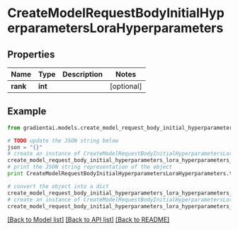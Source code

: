 # CreateModelRequestBodyInitialHyperparametersLoraHyperparameters


## Properties
Name | Type | Description | Notes
------------ | ------------- | ------------- | -------------
**rank** | **int** |  | [optional] 

## Example

```python
from gradientai.models.create_model_request_body_initial_hyperparameters_lora_hyperparameters import CreateModelRequestBodyInitialHyperparametersLoraHyperparameters

# TODO update the JSON string below
json = "{}"
# create an instance of CreateModelRequestBodyInitialHyperparametersLoraHyperparameters from a JSON string
create_model_request_body_initial_hyperparameters_lora_hyperparameters_instance = CreateModelRequestBodyInitialHyperparametersLoraHyperparameters.from_json(json)
# print the JSON string representation of the object
print CreateModelRequestBodyInitialHyperparametersLoraHyperparameters.to_json()

# convert the object into a dict
create_model_request_body_initial_hyperparameters_lora_hyperparameters_dict = create_model_request_body_initial_hyperparameters_lora_hyperparameters_instance.to_dict()
# create an instance of CreateModelRequestBodyInitialHyperparametersLoraHyperparameters from a dict
create_model_request_body_initial_hyperparameters_lora_hyperparameters_form_dict = create_model_request_body_initial_hyperparameters_lora_hyperparameters.from_dict(create_model_request_body_initial_hyperparameters_lora_hyperparameters_dict)
```
[[Back to Model list]](../README.md#documentation-for-models) [[Back to API list]](../README.md#documentation-for-api-endpoints) [[Back to README]](../README.md)



